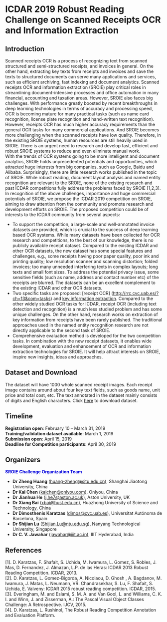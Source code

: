 # ICDAR 2019 Robust Reading Challenge on Scanned Receipts OCR and Information Extraction
## Introduction
Scanned receipts OCR is a process of recognizing text from scanned structured and semi-structured receipts, and invoices in general. On the other hand, extracting key texts from receipts and invoices and save the texts to structured documents can serve many applications and services, such as efficient archiving, fast indexing and document analytics. Scanned receipts OCR and information extraction (SROIE) play critical roles in streamlining document-intensive processes and office automation in many financial, accounting and taxation areas. However, SROIE also faces big challenges. With performance greatly boosted by recent breakthroughs in deep learning technologies in terms of accuracy and processing speed, OCR is becoming mature for many practical tasks (such as name card recognition, license plate recognition and hand-written text recognition). However, receipts OCR has much higher accuracy requirements than the general OCR tasks for many commercial applications. And SROIE becomes more challenging when the scanned receipts have low quality. Therefore, in the existing SROIE systems, human resources are still heavily used in SROIE. There is an urgent need to research and develop fast, efficient and robust SROIE systems to reduce and even eliminate manual work.<br />
With the trends of OCR systems going to be more intelligent and document analytics, SROIE holds unprecedented potentials and opportunities, which attracted huge interests from big companies, such as Google, Baidu and Alibaba. Surprisingly, there are little research works published in the topic of SROIE. While robust reading, document layout analysis and named entity recognition are relevant to the SROIE, none of the existing research and past ICDAR competitions fully address the problems faced by SROIE [1,2,3].<br />
In recognition of the above challenges, importance and huge commercial potentials of SROIE, we propose the ICDAR 2019 competition on SROIE, aiming to draw attention from the community and promote research and development efforts on SROIE. The proposed competition could be of interests to the ICDAR community from several aspects:
* To support the competition, a large-scale and well-annotated invoice datasets are provided, which is crucial to the success of deep learning based OCR systems. While many datasets have been collected for OCR research and competitions, to the best of our knowledge, there is no publicly available receipt dataset. Compared to the existing ICDAR and other OCR datasets, the new dataset has some special features and challenges, e.g., some receipts having poor paper quality, poor ink and printing quality; low resolution scanner and scanning distortion; folded invoices; too many unneeded interfering texts in complex layouts; long texts and small font sizes. To address the potential privacy issue, some sensitive fields (such as name, address and contact number etc) of the receipts are blurred. The datasets can be an excellent complement to the existing ICDAR and other OCR datasets.
* Two specific tasks are proposed: [receipt OCR] (http://rrc.cvc.uab.es/?ch=13&com=tasks) and [key information extraction](http://rrc.cvc.uab.es/?ch=13&com=tasks). Compared to the other widely studied OCR tasks for ICDAR, receipt OCR (including text detection and recognition) is a much less studied problem and has some unique challenges. On the other hand, research works on extraction of key information from receipts have been rarely published. The traditional approaches used in the named entity recognition research are not directly applicable to the second task of SROIE.
* Comprehensive evaluation method is developed for the two competition tasks. In combination with the new receipt datasets, it enables wide development, evaluation and enhancement of OCR and information extraction technologies for SROIE. It will help attract interests on SROIE, inspire new insights, ideas and approaches.
## Dataset and Download
The dataset will have 1000 whole scanned receipt images. Each receipt image contains around about four key text fields, such as goods name, unit price and total cost, etc. The text annotated in the dataset mainly consists of digits and English characters. 
Click [here](http://rrc.cvc.uab.es/?ch=13&com=downloads) to download dataset.
## Timeline
**Registration open**: February 10 – March 31, 2019<br />
**Training/validation dataset available**: March 1, 2019<br />
**Submission open**: April 15, 2019<br />
**Deadline for Competition participants**: April 30, 2019<br />
## Organizers
<font color="#0000dd">**SROIE Challenge Organization Team**</font><br />
* **Dr Zheng Huang** (huang-zheng@sjtu.edu.cn), Shanghai Jiaotong University, China<br />
* **Dr Kai Chen** (kaichen@onlyou.com), Onlyou, China<br />
* **Dr Jianhua He** (j.he7@aston.ac.uk), Aston University, UK<br />
* **Dr Xiang Bai** (xbai@hust.edu.cn), Huazhong University of Science and Technology, China<br />
* **Dr Dimosthenis Karatzas** (dimos@cvc.uab.es), Universitat Autónoma de Barcelona, Spain<br />
* **Dr Shijian Lu** (Shijian.Lu@ntu.edu.sg), Nanyang Technological University, Singapore<br />
* **Dr C. V. Jawahar** (jawahar@iiit.ac.in), IIIT Hyderabad, India<br />
## References
[1]. D. Karatzas, F. Shafait, S. Uchida, M. Iwamura, L. Gomez, S. Robles, J. Mas, D. Fernandez, J. Almazan, L.P. de las Heras: ICDAR 2013 Robust Reading Competition. ICDAR, 2013.<br />
[2]. D. Karatzas, L. Gomez-Bigorda, A. Nicolaou, D. Ghosh , A. Bagdanov, M. Iwamura, J. Matas, L. Neumann, VR. Chandrasekhar, S. Lu, F. Shafait, S. Uchida, E. Valveny: ICDAR 2015 robust reading competition. ICDAR, 2015.<br />
[3]. Everingham, M. and Eslami, S. M. A. and Van Gool, L. and Williams, C. K. I. and Winn, J. and Zisserman, A.: The Pascal Visual Object Classes Challenge: A Retrospective. IJCV, 2015.<br />
[4]. D. Karatzas, L. Rushinol, The Robust Reading Competition Annotation and Evaluation Platform.
